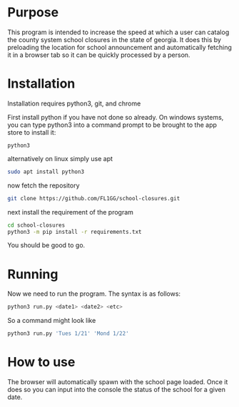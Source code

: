 # Purpose
This program is intended to increase the speed at which a user can catalog the county system school closures in the state of georgia. It does this by preloading the location for school announcement and automatically fetching it in a browser tab so it can be quickly processed by a person.

# Installation
Installation requires python3, git, and chrome

First install python if you have not done so already. On windows systems, you can type python3 into a command prompt to be brought to the app store to install it:
```pwsh
python3
```

alternatively on linux simply use apt
```bash
sudo apt install python3
```

now fetch the repository
```bash
git clone https://github.com/FL1GG/school-closures.git
```

next install the requirement of the program 
```bash
cd school-closures
python3 -m pip install -r requirements.txt
```

You should be good to go.

# Running
Now we need to run the program. The syntax is as follows:
```bash
python3 run.py <date1> <date2> <etc>
```
So a command might look like
```bash
python3 run.py 'Tues 1/21' 'Mond 1/22'
```

# How to use
The browser will automatically spawn with the school page loaded. Once it does so you can input into the console the status of the school for a given date.